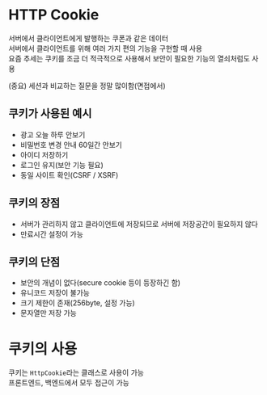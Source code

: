 # HTTP Cookie

서버에서 클라이언트에게 발행하는 쿠폰과 같은 데이터  
서버에서 클라이언트를 위해 여러 가지 편의 기능을 구현할 때 사용  
요즘 추세는 쿠키를 조금 더 적극적으로 사용해서 보안이 필요한 기능의 열쇠처럼도 사용

(중요) 세션과 비교하는 질문을 정말 많이함(면접에서)

## 쿠키가 사용된 예시

- 광고 오늘 하루 안보기
- 비밀번호 변경 안내 60일간 안보기
- 아이디 저장하기
- 로그인 유지(보안 기능 필요)
- 동일 사이트 확인(CSRF / XSRF)

## 쿠키의 장점

- 서버가 관리하지 않고 클라이언트에 저장되므로 서버에 저장공간이 필요하지 않다
- 만료시간 설정이 가능

## 쿠키의 단점

- 보안의 개념이 없다(secure cookie 등이 등장하긴 함)
- 유니코드 저장이 불가능
- 크기 제한이 존재(256byte, 설정 가능)
- 문자열만 저장 가능

# 쿠키의 사용

쿠키는 `HttpCookie`라는 클래스로 사용이 가능  
프론트엔드, 백엔드에서 모두 접근이 가능


